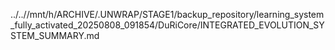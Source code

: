 ../..//mnt/h/ARCHIVE/.UNWRAP/STAGE1/backup_repository/learning_system_fully_activated_20250808_091854/DuRiCore/INTEGRATED_EVOLUTION_SYSTEM_SUMMARY.md